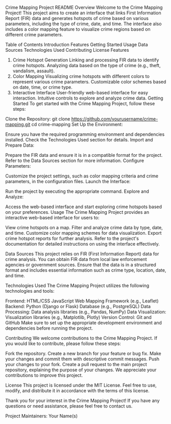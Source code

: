 Crime Mapping Project README
Overview
Welcome to the Crime Mapping Project! This project aims to create an interface that links First Information Report (FIR) data and generates hotspots of crime based on various parameters, including the type of crime, date, and time. The interface also includes a color mapping feature to visualize crime regions based on different crime parameters.

Table of Contents
Introduction
Features
Getting Started
Usage
Data Sources
Technologies Used
Contributing
License
Features
1. Crime Hotspot Generation
Linking and processing FIR data to identify crime hotspots.
Analyzing data based on the type of crime (e.g., theft, vandalism, assault).
2. Color Mapping
Visualizing crime hotspots with different colors to represent various crime parameters.
Customizable color schemes based on date, time, or crime type.
3. Interactive Interface
User-friendly web-based interface for easy interaction.
Intuitive controls to explore and analyze crime data.
Getting Started
To get started with the Crime Mapping Project, follow these steps:

Clone the Repository:
git clone https://github.com/yourusername/crime-mapping.git
cd crime-mapping
Set Up the Environment:

Ensure you have the required programming environment and dependencies installed. Check the Technologies Used section for details.
Import and Prepare Data:

Prepare the FIR data and ensure it is in a compatible format for the project. Refer to the Data Sources section for more information.
Configure Parameters:

Customize the project settings, such as color mapping criteria and crime parameters, in the configuration files.
Launch the Interface:

Run the project by executing the appropriate command.
Explore and Analyze:

Access the web-based interface and start exploring crime hotspots based on your preferences.
Usage
The Crime Mapping Project provides an interactive web-based interface for users to:

View crime hotspots on a map.
Filter and analyze crime data by type, date, and time.
Customize color mapping schemes for data visualization.
Export crime hotspot reports for further analysis.
Refer to the project's documentation for detailed instructions on using the interface effectively.

Data Sources
This project relies on FIR (First Information Report) data for crime analysis. You can obtain FIR data from local law enforcement agencies or government sources. Ensure that the data is in a structured format and includes essential information such as crime type, location, date, and time.

Technologies Used
The Crime Mapping Project utilizes the following technologies and tools:

Frontend:
HTML/CSS
JavaScript
Web Mapping Framework (e.g., Leaflet)
Backend:
Python (Django or Flask)
Database (e.g., PostgreSQL)
Data Processing:
Data analysis libraries (e.g., Pandas, NumPy)
Data Visualization:
Visualization libraries (e.g., Matplotlib, Plotly)
Version Control:
Git and GitHub
Make sure to set up the appropriate development environment and dependencies before running the project.

Contributing
We welcome contributions to the Crime Mapping Project. If you would like to contribute, please follow these steps:

Fork the repository.
Create a new branch for your feature or bug fix.
Make your changes and commit them with descriptive commit messages.
Push your changes to your fork.
Create a pull request to the main project repository, explaining the purpose of your changes.
We appreciate your contributions to improve this project.

License
This project is licensed under the MIT License. Feel free to use, modify, and distribute it in accordance with the terms of this license.

Thank you for your interest in the Crime Mapping Project! If you have any questions or need assistance, please feel free to contact us.

Project Maintainers: Your Name(s)
